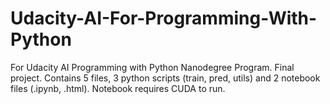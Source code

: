 # Udacity-AI-For-Programming-With-Python

For Udacity AI Programming with Python Nanodegree Program. Final project. Contains 5 files, 3 python scripts (train, pred, utils) and 2 notebook files (.ipynb, .html). Notebook requires CUDA to run.
